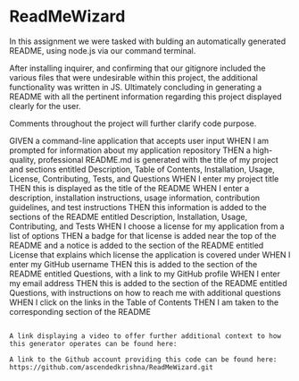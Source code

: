 # ReadMeWizard

In this assignment we were tasked with bulding an automatically generated README, using node.js via our command terminal.

After installing inquirer, and confirming that our gitignore included the various files that were undesirable within this project, the additional functionality was written in JS. Ultimately concluding in generating a README with all the pertinent information regarding this project displayed clearly for the user.

Comments throughout the project will further clarify code purpose.

GIVEN a command-line application that accepts user input
WHEN I am prompted for information about my application repository
THEN a high-quality, professional README.md is generated with the title of my project and sections entitled Description, Table of Contents, Installation, Usage, License, Contributing, Tests, and Questions
WHEN I enter my project title
THEN this is displayed as the title of the README
WHEN I enter a description, installation instructions, usage information, contribution guidelines, and test instructions
THEN this information is added to the sections of the README entitled Description, Installation, Usage, Contributing, and Tests
WHEN I choose a license for my application from a list of options
THEN a badge for that license is added near the top of the README and a notice is added to the section of the README entitled License that explains which license the application is covered under
WHEN I enter my GitHub username
THEN this is added to the section of the README entitled Questions, with a link to my GitHub profile
WHEN I enter my email address
THEN this is added to the section of the README entitled Questions, with instructions on how to reach me with additional questions
WHEN I click on the links in the Table of Contents
THEN I am taken to the corresponding section of the README
```

A link displaying a video to offer further additional context to how this generator operates can be found here:

A link to the Github account providing this code can be found here:
https://github.com/ascendedkrishna/ReadMeWizard.git